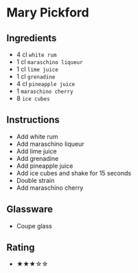 # Mary Pickford

## Ingredients
- 4 cl `white rum`
- 1 cl `maraschino liqueur`
- 1 cl `lime juice`
- 1 cl `grenadine`
- 4 cl `pineapple juice`
- 1 `maraschino cherry`
- 8 `ice cubes`

## Instructions
- Add white rum
- Add maraschino liqueur
- Add lime juice
- Add grenadine
- Add pineapple juice
- Add ice cubes and shake for 15 seconds
- Double strain
- Add maraschino cherry

## Glassware
- Coupe glass

## Rating
- ★★★☆☆